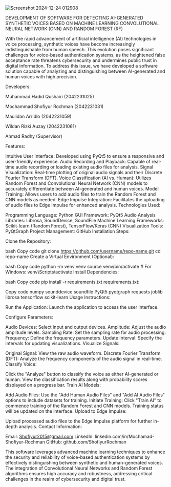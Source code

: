 ![Screenshot 2024-12-24 012908](https://github.com/user-attachments/assets/21e53d79-9e2a-4998-982f-aef2c9952a9b)

DEVELOPMENT OF SOFTWARE FOR DETECTING AI-GENERATED SYNTHETIC VOICES BASED ON MACHINE LEARNING CONVOLUTIONAL NEURAL NETWORK (CNN) AND RANDOM FOREST (RF)

With the rapid advancement of artificial intelligence (AI) technologies in voice processing, synthetic voices have become increasingly indistinguishable from human speech. This evolution poses significant challenges for voice-based authentication systems, as the heightened false acceptance rate threatens cybersecurity and undermines public trust in digital information. To address this issue, we have developed a software solution capable of analyzing and distinguishing between AI-generated and human voices with high precision.

Developers:

Muhammad Hadid Qushairi (2042231025)

Mochammad Shofiyur Rochman (2042231031)

Maulidan Arridlo (2042231059)

Wildan Rizki Auzay (2042231061)

Ahmad Radhy (Supervisor)


Features:

Intuitive User Interface: Developed using PyQt5 to ensure a responsive and user-friendly experience.
Audio Recording and Playback: Capable of real-time audio recording or loading existing audio files for analysis.
Signal Visualization: Real-time plotting of original audio signals and their Discrete Fourier Transform (DFT).
Voice Classification (AI vs. Human): Utilizes Random Forest and Convolutional Neural Network (CNN) models to accurately differentiate between AI-generated and human voices.
Model Training: Allows users to add audio files to train the Random Forest and CNN models as needed.
Edge Impulse Integration: Facilitates the uploading of audio files to Edge Impulse for enhanced analysis.
Technologies Used:

Programming Language: Python
GUI Framework: PyQt5
Audio Analysis Libraries: Librosa, SoundDevice, SoundFile
Machine Learning Frameworks: Scikit-learn (Random Forest), TensorFlow/Keras (CNN)
Visualization Tools: PyQtGraph
Project Management: GitHub
Installation Steps:


Clone the Repository:

bash
Copy code
git clone https://github.com/username/repo-name.git
cd repo-name
Create a Virtual Environment (Optional):

bash
Copy code
python -m venv venv
source venv/bin/activate  # For Windows: venv\Scripts\activate
Install Dependencies:

bash
Copy code
pip install -r requirements.txt
requirements.txt:

Copy code
numpy
sounddevice
soundfile
PyQt5
pyqtgraph
requests
joblib
librosa
tensorflow
scikit-learn
Usage Instructions:

Run the Application: Launch the application to access the user interface.


Configure Parameters:

Audio Devices: Select input and output devices.
Amplitude: Adjust the audio amplitude levels.
Sampling Rate: Set the sampling rate for audio processing.
Frequency: Define the frequency parameters.
Update Interval: Specify the intervals for updating visualizations.
Visualize Signals:

Original Signal: View the raw audio waveform.
Discrete Fourier Transform (DFT): Analyze the frequency components of the audio signal in real-time.
Classify Voice:

Click the "Analyze" button to classify the voice as either AI-generated or human.
View the classification results along with probability scores displayed on a progress bar.
Train AI Models:

Add Audio Files: Use the "Add Human Audio Files" and "Add AI Audio Files" options to include datasets for training.
Initiate Training: Click "Train AI" to commence training of the Random Forest and CNN models. Training status will be updated on the interface.
Upload to Edge Impulse:

Upload processed audio files to the Edge Impulse platform for further in-depth analysis.
Contact Information:

Email: Shofiyur2015@gmail.com
LinkedIn: linkedin.com/in/Mochamad-Shofiyur-Rochman
GitHub: github.com/ShofiyurRochman

This software leverages advanced machine learning techniques to enhance the security and reliability of voice-based authentication systems by effectively distinguishing between synthetic and human-generated voices. The integration of Convolutional Neural Networks and Random Forest algorithms ensures high accuracy and robustness, addressing critical challenges in the realm of cybersecurity and digital trust.
